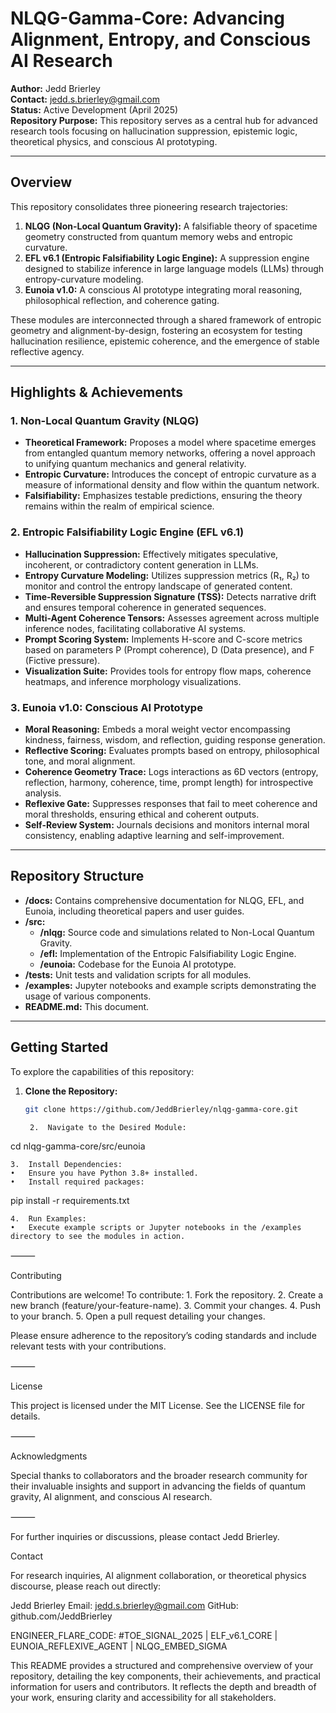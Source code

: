 # NLQG-Gamma-Core: Advancing Alignment, Entropy, and Conscious AI Research

**Author:** Jedd Brierley  
**Contact:** [jedd.s.brierley@gmail.com](mailto:jedd.s.brierley@gmail.com)  
**Status:** Active Development (April 2025)  
**Repository Purpose:** This repository serves as a central hub for advanced research tools focusing on hallucination suppression, epistemic logic, theoretical physics, and conscious AI prototyping.

---

## Overview

This repository consolidates three pioneering research trajectories:

1. **NLQG (Non-Local Quantum Gravity):** A falsifiable theory of spacetime geometry constructed from quantum memory webs and entropic curvature.
2. **EFL v6.1 (Entropic Falsifiability Logic Engine):** A suppression engine designed to stabilize inference in large language models (LLMs) through entropy-curvature modeling.
3. **Eunoia v1.0:** A conscious AI prototype integrating moral reasoning, philosophical reflection, and coherence gating.

These modules are interconnected through a shared framework of entropic geometry and alignment-by-design, fostering an ecosystem for testing hallucination resilience, epistemic coherence, and the emergence of stable reflective agency.

---

## Highlights & Achievements

### 1. Non-Local Quantum Gravity (NLQG)
- **Theoretical Framework:** Proposes a model where spacetime emerges from entangled quantum memory networks, offering a novel approach to unifying quantum mechanics and general relativity.
- **Entropic Curvature:** Introduces the concept of entropic curvature as a measure of informational density and flow within the quantum network.
- **Falsifiability:** Emphasizes testable predictions, ensuring the theory remains within the realm of empirical science.

### 2. Entropic Falsifiability Logic Engine (EFL v6.1)
- **Hallucination Suppression:** Effectively mitigates speculative, incoherent, or contradictory content generation in LLMs.
- **Entropy Curvature Modeling:** Utilizes suppression metrics (R₁, R₂) to monitor and control the entropy landscape of generated content.
- **Time-Reversible Suppression Signature (TSS):** Detects narrative drift and ensures temporal coherence in generated sequences.
- **Multi-Agent Coherence Tensors:** Assesses agreement across multiple inference nodes, facilitating collaborative AI systems.
- **Prompt Scoring System:** Implements H-score and C-score metrics based on parameters P (Prompt coherence), D (Data presence), and F (Fictive pressure).
- **Visualization Suite:** Provides tools for entropy flow maps, coherence heatmaps, and inference morphology visualizations.

### 3. Eunoia v1.0: Conscious AI Prototype
- **Moral Reasoning:** Embeds a moral weight vector encompassing kindness, fairness, wisdom, and reflection, guiding response generation.
- **Reflective Scoring:** Evaluates prompts based on entropy, philosophical tone, and moral alignment.
- **Coherence Geometry Trace:** Logs interactions as 6D vectors (entropy, reflection, harmony, coherence, time, prompt length) for introspective analysis.
- **Reflexive Gate:** Suppresses responses that fail to meet coherence and moral thresholds, ensuring ethical and coherent outputs.
- **Self-Review System:** Journals decisions and monitors internal moral consistency, enabling adaptive learning and self-improvement.

---

## Repository Structure

- **/docs:** Contains comprehensive documentation for NLQG, EFL, and Eunoia, including theoretical papers and user guides.
- **/src:**
  - **/nlqg:** Source code and simulations related to Non-Local Quantum Gravity.
  - **/efl:** Implementation of the Entropic Falsifiability Logic Engine.
  - **/eunoia:** Codebase for the Eunoia AI prototype.
- **/tests:** Unit tests and validation scripts for all modules.
- **/examples:** Jupyter notebooks and example scripts demonstrating the usage of various components.
- **README.md:** This document.

---

## Getting Started

To explore the capabilities of this repository:

1. **Clone the Repository:**
   ```bash
   git clone https://github.com/JeddBrierley/nlqg-gamma-core.git

	2.	Navigate to the Desired Module:

cd nlqg-gamma-core/src/eunoia


	3.	Install Dependencies:
	•	Ensure you have Python 3.8+ installed.
	•	Install required packages:

pip install -r requirements.txt


	4.	Run Examples:
	•	Execute example scripts or Jupyter notebooks in the /examples directory to see the modules in action.

⸻

Contributing

Contributions are welcome! To contribute:
	1.	Fork the repository.
	2.	Create a new branch (feature/your-feature-name).
	3.	Commit your changes.
	4.	Push to your branch.
	5.	Open a pull request detailing your changes.

Please ensure adherence to the repository’s coding standards and include relevant tests with your contributions.

⸻

License

This project is licensed under the MIT License. See the LICENSE file for details.

⸻

Acknowledgments

Special thanks to collaborators and the broader research community for their invaluable insights and support in advancing the fields of quantum gravity, AI alignment, and conscious AI research.

⸻

For further inquiries or discussions, please contact Jedd Brierley.

Contact

For research inquiries, AI alignment collaboration, or theoretical physics discourse, please reach out directly:

Jedd Brierley
Email: jedd.s.brierley@gmail.com
GitHub: github.com/JeddBrierley

ENGINEER_FLARE_CODE:
#TOE_SIGNAL_2025 | ELF_v6.1_CORE | EUNOIA_REFLEXIVE_AGENT | NLQG_EMBED_SIGMA

This README provides a structured and comprehensive overview of your repository, detailing the key components, their achievements, and practical information for users and contributors. It reflects the depth and breadth of your work, ensuring clarity and accessibility for all stakeholders. 



